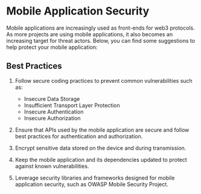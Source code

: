 # Mobile Application Security

Mobile applications are increasingly used as front-ends for web3 protocols. As more projects are using mobile applications, it also becomes an increasing target for threat actors. Below, you can find some suggestions to help protect your mobile application:

## Best Practices

1. Follow secure coding practices to prevent common vulnerabilities such as:
    - Insecure Data Storage
    - Insufficient Transport Layer Protection
    - Insecure Authentication
    - Insecure Authorization

2. Ensure that APIs used by the mobile application are secure and follow best practices for authentication and authorization.
3. Encrypt sensitive data stored on the device and during transmission.
4. Keep the mobile application and its dependencies updated to protect against known vulnerabilities.
5. Leverage security libraries and frameworks designed for mobile application security, such as OWASP Mobile Security Project.
